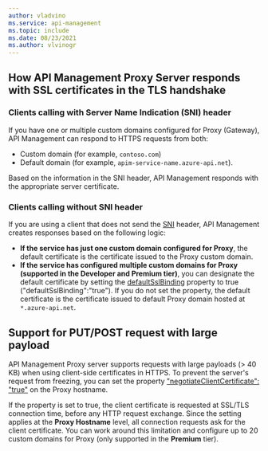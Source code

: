```yaml
---
author: vladvino
ms.service: api-management
ms.topic: include
ms.date: 08/23/2021
ms.author: vlvinogr
---
```

## How API Management Proxy Server responds with SSL certificates in the TLS handshake

### Clients calling with Server Name Indication (SNI) header
If you have one or multiple custom domains configured for Proxy (Gateway), API Management can respond to HTTPS requests from both:
* Custom domain (for example, `contoso.com`)
* Default domain (for example, `apim-service-name.azure-api.net`). 

Based on the information in the SNI header, API Management responds with the appropriate server certificate.

### Clients calling without SNI header
If you are using a client that does not send the [SNI](https://tools.ietf.org/html/rfc6066#section-3) header, API Management creates responses based on the following logic:

* **If the service has just one custom domain configured for Proxy**, the default certificate is the certificate issued to the Proxy custom domain.
* **If the service has configured multiple custom domains for Proxy (supported in the **Developer** and **Premium** tier)**, you can designate the default certificate by setting the [defaultSslBinding](/rest/api/apimanagement/2019-12-01/apimanagementservice/createorupdate#hostnameconfiguration) property to true ("defaultSslBinding":"true"). If you do not set the property, the default certificate is the certificate issued to default Proxy domain hosted at `*.azure-api.net`.

## Support for PUT/POST request with large payload

API Management Proxy server supports requests with large payloads (> 40 KB) when using client-side certificates in HTTPS. To prevent the server's request from freezing, you can set the property ["negotiateClientCertificate": "true"](/rest/api/apimanagement/2019-12-01/ApiManagementService/CreateOrUpdate#hostnameconfiguration) on the Proxy hostname. 

If the property is set to true, the client certificate is requested at SSL/TLS connection time, before any HTTP request exchange. Since the setting applies at the **Proxy Hostname** level, all connection requests ask for the client certificate. You can work around this limitation and configure up to 20 custom domains for Proxy (only supported in the **Premium** tier).
